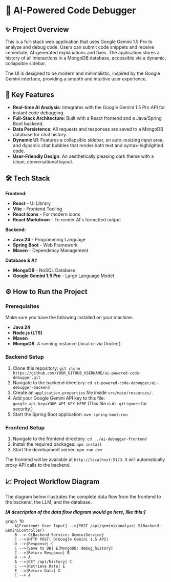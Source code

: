 # 🤖 AI-Powered Code Debugger

## ✨ Project Overview

This is a full-stack web application that uses Google Gemini 1.5 Pro to analyze and debug code. Users can submit code snippets and receive immediate, AI-generated explanations and fixes. The application stores a history of all interactions in a MongoDB database, accessible via a dynamic, collapsible sidebar.

The UI is designed to be modern and minimalistic, inspired by the Google Gemini interface, providing a smooth and intuitive user experience.

## 🌟 Key Features

* **Real-time AI Analysis**: Integrates with the Google Gemini 1.5 Pro API for instant code debugging.
* **Full-Stack Architecture**: Built with a React frontend and a Java/Spring Boot backend.
* **Data Persistence**: All requests and responses are saved to a MongoDB database for chat history.
* **Dynamic UI**: Features a collapsible sidebar, an auto-resizing input area, and dynamic chat bubbles that render both text and syntax-highlighted code.
* **User-Friendly Design**: An aesthetically pleasing dark theme with a clean, conversational layout.

## 🛠️ Tech Stack

**Frontend:**
* **React** - UI Library
* **Vite** - Frontend Tooling
* **React Icons** - For modern icons
* **React Markdown** - To render AI's formatted output

**Backend:**
* **Java 24** - Programming Language
* **Spring Boot** - Web Framework
* **Maven** - Dependency Management

**Database & AI:**
* **MongoDB** - NoSQL Database
* **Google Gemini 1.5 Pro** - Large Language Model

## ⚙️ How to Run the Project

### Prerequisites

Make sure you have the following installed on your machine:

-   **Java 24**
-   **Node.js (LTS)**
-   **Maven**
-   **MongoDB**: A running instance (local or via Docker).

### Backend Setup

1.  Clone this repository:
    `git clone https://github.com/YOUR_GITHUB_USERNAME/ai-powered-code-debugger.git`
2.  Navigate to the backend directory:
    `cd ai-powered-code-debugger/ai-debugger-backend`
3.  Create an `application.properties` file inside `src/main/resources/`.
4.  Add your Google Gemini API key to this file:
    `google.api.key=YOUR_API_KEY_HERE`
    (This file is in `.gitignore` for security.)
5.  Start the Spring Boot application:
    `mvn spring-boot:run`

### Frontend Setup

1.  Navigate to the frontend directory:
    `cd ../ai-debugger-frontend`
2.  Install the required packages:
    `npm install`
3.  Start the development server:
    `npm run dev`

The frontend will be available at `http://localhost:5173`. It will automatically proxy API calls to the backend.

## 📈 Project Workflow Diagram

The diagram below illustrates the complete data flow from the frontend to the backend, the LLM, and the database.

_**[A description of the data flow diagram would go here, like this:]**_

```mermaid
graph TD
    A[Frontend: User Input] -->|POST /api/gemini/analyze| B(Backend: GeminiController)
    B --> C{Backend Service: GeminiService}
    C -->|HTTP POST| D(Google Gemini 1.5 API)
    D -->|Response| C
    C -->|Save to DB| E[MongoDB: debug_history]
    C -->|Return Response| B
    B --> A
    A -->|GET /api/history| C
    C -->|Retrieve Data| E
    E -->|Return Data| C
    C --> A
